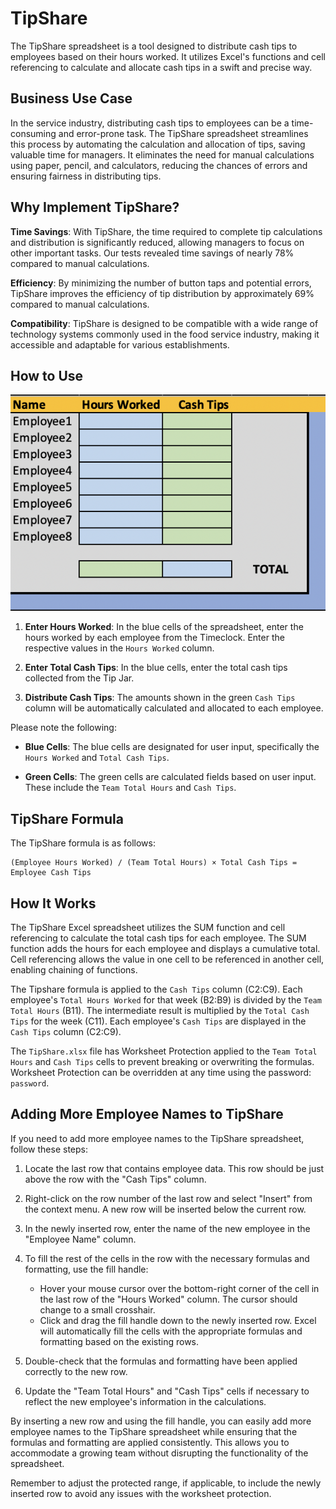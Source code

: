 # TipShare

The TipShare spreadsheet is a tool designed to distribute cash tips to employees based on their hours worked. It utilizes Excel's functions and cell referencing to calculate and allocate cash tips in a swift and precise way.

## Business Use Case

In the service industry, distributing cash tips to employees can be a time-consuming and error-prone task. The TipShare spreadsheet streamlines this process by automating the calculation and allocation of tips, saving valuable time for managers. It eliminates the need for manual calculations using paper, pencil, and calculators, reducing the chances of errors and ensuring fairness in distributing tips.

## Why Implement TipShare?

**Time Savings**: With TipShare, the time required to complete tip calculations and distribution is significantly reduced, allowing managers to focus on other important tasks. Our tests revealed time savings of nearly 78% compared to manual calculations.

**Efficiency**: By minimizing the number of button taps and potential errors, TipShare improves the efficiency of tip distribution by approximately 69% compared to manual calculations.

**Compatibility**: TipShare is designed to be compatible with a wide range of technology systems commonly used in the food service industry, making it accessible and adaptable for various establishments.

## How to Use

![tipshare interface](/tipshare.png)

1. **Enter Hours Worked**: In the blue cells of the spreadsheet, enter the hours worked by each employee from the Timeclock. Enter the respective values in the `Hours Worked` column.

2. **Enter Total Cash Tips**: In the blue cells, enter the total cash tips collected from the Tip Jar.

3. **Distribute Cash Tips**: The amounts shown in the green `Cash Tips` column will be automatically calculated and allocated to each employee.

Please note the following:

- **Blue Cells**: The blue cells are designated for user input, specifically the `Hours Worked` and `Total Cash Tips`.

- **Green Cells**: The green cells are calculated fields based on user input. These include the `Team Total Hours` and `Cash Tips`.

## TipShare Formula

The TipShare formula is as follows:

```
(Employee Hours Worked) / (Team Total Hours) × Total Cash Tips = Employee Cash Tips
```

## How It Works

The TipShare Excel spreadsheet utilizes the SUM function and cell referencing to calculate the total cash tips for each employee. The SUM function adds the hours for each employee and displays a cumulative total. Cell referencing allows the value in one cell to be referenced in another cell, enabling chaining of functions.

The Tipshare formula is applied to the `Cash Tips` column (C2:C9). Each employee's `Total Hours Worked` for that week (B2:B9) is divided by the `Team Total Hours` (B11). The intermediate result is multiplied by the `Total Cash Tips` for the week (C11). Each employee's `Cash Tips` are displayed in the `Cash Tips` column (C2:C9).

The `TipShare.xlsx` file has Worksheet Protection applied to the `Team Total Hours` and `Cash Tips` cells to prevent breaking or overwriting the formulas. Worksheet Protection can be overridden at any time using the password: `password`.

## Adding More Employee Names to TipShare

If you need to add more employee names to the TipShare spreadsheet, follow these steps:

1. Locate the last row that contains employee data. This row should be just above the row with the "Cash Tips" column.

2. Right-click on the row number of the last row and select "Insert" from the context menu. A new row will be inserted below the current row.

3. In the newly inserted row, enter the name of the new employee in the "Employee Name" column.

4. To fill the rest of the cells in the row with the necessary formulas and formatting, use the fill handle:

   - Hover your mouse cursor over the bottom-right corner of the cell in the last row of the "Hours Worked" column. The cursor should change to a small crosshair.
   - Click and drag the fill handle down to the newly inserted row. Excel will automatically fill the cells with the appropriate formulas and formatting based on the existing rows.

5. Double-check that the formulas and formatting have been applied correctly to the new row.

6. Update the "Team Total Hours" and "Cash Tips" cells if necessary to reflect the new employee's information in the calculations.

By inserting a new row and using the fill handle, you can easily add more employee names to the TipShare spreadsheet while ensuring that the formulas and formatting are applied consistently. This allows you to accommodate a growing team without disrupting the functionality of the spreadsheet.

Remember to adjust the protected range, if applicable, to include the newly inserted row to avoid any issues with the worksheet protection.
